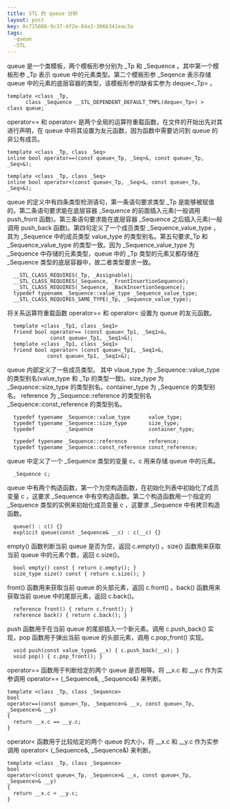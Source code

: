 ```yaml
---
title: STL 的 queue 分析
layout: post
key: 0c715086-9c37-4f2e-84a3-306b341eac3a
tags:
  -queue
  -STL 
---
```


queue 是一个类模板，两个模板形参分别为 _Tp 和 _Sequence 。其中第一个模板形参 \_Tp 表示 queue 中的元素类型。第二个模板形参 \_Seqence 表示存储 queue 中的元素的底层容器的类型，该模板形参的缺省实参为 deque<\_Tp> 。

	template <class _Tp, 
		  class _Sequence __STL_DEPENDENT_DEFAULT_TMPL(deque<_Tp>) >
	class queue;

<div class="cut"></div>

operator== 和 operator< 是两个全局的运算符重载函数，在文件的开始出先对其进行声明，在 queue 中将其设置为友元函数，因为函数中需要访问到 queue 的非公有成员。

	template <class _Tp, class _Seq>
	inline bool operator==(const queue<_Tp, _Seq>&, const queue<_Tp, _Seq>&);

	template <class _Tp, class _Seq>
	inline bool operator<(const queue<_Tp, _Seq>&, const queue<_Tp, _Seq>&);

<div class="cut"></div>

queue 的定义中有四条类型检测语句，第一条语句要求类型 \_Tp 是能够被赋值的。第二条语句要求能在底层容器 \_Sequence 的前面插入元素(一般调用 push\_front 函数)。第三条语句要求能在底层容器 \_Sequence 之后插入元素(一般调用 push\_back 函数)。第四句定义了一个成员类型 \_Sequence\_value\_type ，其为 \_Sequence 中的成员类型 value\_type 的类型别名。第五句要求\_Tp 和  \_Sequence\_value\_type 的类型一致。因为 \_Sequence\_value\_type 为 \_Sequence 中存储的元素类型，queue 中的 \_Tp 类型的元素又都存储在 \_Sequence 类型的底层容器中，故二者类型要求一致。

	  __STL_CLASS_REQUIRES(_Tp, _Assignable);
	  __STL_CLASS_REQUIRES(_Sequence, _FrontInsertionSequence);
	  __STL_CLASS_REQUIRES(_Sequence, _BackInsertionSequence);
	  typedef typename _Sequence::value_type _Sequence_value_type;
	  __STL_CLASS_REQUIRES_SAME_TYPE(_Tp, _Sequence_value_type);

<div class="cut"></div>

将关系运算符重载函数 operator== 和 operator< 设置为 queue 的友元函数。

	  template <class _Tp1, class _Seq1>
	  friend bool operator== (const queue<_Tp1, _Seq1>&,
				  const queue<_Tp1, _Seq1>&);
	  template <class _Tp1, class _Seq1>
	  friend bool operator< (const queue<_Tp1, _Seq1>&,
				 const queue<_Tp1, _Seq1>&);

<div class="cut"></div>

queue 内部定义了一些成员类型。 其中 vlaue\_type 为 \_Sequence::value\_type 的类型别名(value\_type 和 \_Tp 的类型一致)。size\_type 为 \_Sequence::size\_type 的类型别名。container\_type 为 \_Sequence 的类型别名。 reference 为 \_Sequence::reference 的类型别名 \_Sequence::const\_reference 的类型别名。

	  typedef typename _Sequence::value_type      value_type;
	  typedef typename _Sequence::size_type       size_type;
	  typedef          _Sequence                  container_type;

	  typedef typename _Sequence::reference       reference;
	  typedef typename _Sequence::const_reference const_reference;

<div class="cut"></div>

queue 中定义了一个 \_Sequence 类型的变量 c，c 用来存储 queue 中的元素。

	  _Sequence c;

<div class="cut"></div>

queue 中有两个构造函数，第一个为空构造函数，在初始化列表中初始化了成员变量 c ，这要求 \_Sequence 中有空构造函数。第二个构造函数用一个指定的 \_Sequence 类型的实例来初始化成员变量 c ，这要求 \_Sequence 中有拷贝构造函数。

	  queue() : c() {}
	  explicit queue(const _Sequence& __c) : c(__c) {}

<div class="cut"></div>

empty() 函数判断当前 queue 是否为空，返回 c.empty() 。size() 函数用来获取当前 queue 中的元素个数，返回 c.size()。

	  bool empty() const { return c.empty(); }
	  size_type size() const { return c.size(); }

<div class="cut"></div>

front() 函数用来获取当前 queue 的头部元素，返回 c.front() 。back() 函数用来获取当前 queue 中的尾部元素，返回 c.back()。

	  reference front() { return c.front(); }
	  reference back() { return c.back(); }

<div class="cut"></div>

push 函数用于在当前 queue 的尾部插入一个新元素。调用 c.push\_back() 实现，pop 函数用于弹出当前 queue 的头部元素，调用 c.pop\_front() 实现。

	  void push(const value_type& __x) { c.push_back(__x); }
	  void pop() { c.pop_front(); }

<div class="cut"></div>

operator== 函数用于判断给定的两个 queue 是否相等。将 \_\_x.c  和 \_\_y.c 作为实参调用 operator== (\_Sequence&, \_Sequence&) 来判断。

	template <class _Tp, class _Sequence>
	bool 
	operator==(const queue<_Tp, _Sequence>& __x, const queue<_Tp, _Sequence>& __y)
	{
	  return __x.c == __y.c;
	}

<div class="cut"></div>

operator< 函数用于比较给定的两个 queue 的大小，将 \_\_x.c 和 \_\_y.c 作为实参调用 operator< (\_Sequence&, \_Sequence&) 来判断。

	template <class _Tp, class _Sequence>
	bool
	operator<(const queue<_Tp, _Sequence>& __x, const queue<_Tp, _Sequence>& __y)
	{
	  return __x.c < __y.c;
	}
